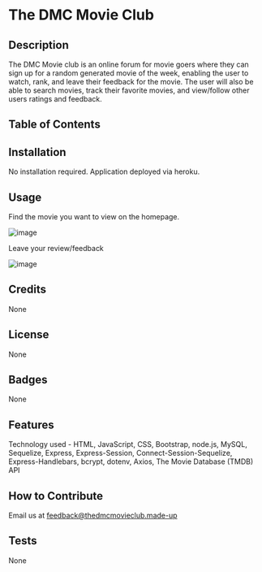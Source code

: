 # The DMC Movie Club

## Description

The DMC Movie club is an online forum for movie goers where they can sign up for a random generated movie of the week, enabling the user to watch, rank, and leave their feedback for the movie.  The user will also be able to search movies, track their favorite movies, and view/follow other users ratings and feedback.

## Table of Contents

## Installation

No installation required.  Application deployed via heroku.

## Usage

Find the movie you want to view on the homepage.

![image](https://github.com/gallm1/movie-club/blob/main/public/images/DMC-MC-Home.png)

Leave your review/feedback

![image](https://github.com/gallm1/movie-club/blob/main/public/images/DMC-Review-Form.png)

## Credits

None

## License

None

## Badges

None

## Features

Technology used - HTML, JavaScript, CSS, Bootstrap, node.js, MySQL, Sequelize, Express, Express-Session, Connect-Session-Sequelize, Express-Handlebars, bcrypt, dotenv, Axios, The Movie Database (TMDB) API

## How to Contribute

Email us at feedback@thedmcmovieclub.made-up

## Tests

None